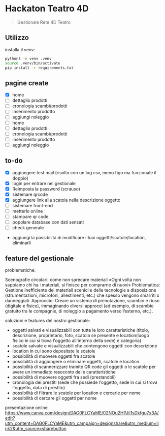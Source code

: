 # Hackaton Teatro 4D

> Gestionale Rete 4D Teatro

## Utilizzo

installa il venv:

```sh
python3 -m venv .venv
source .venv/bin/activate
pip install -r requirements.txt
```



## pagine create

- [x] home
- [ ] dettaglio prodotti
- [ ] cronologia scambi/prodotti
- [ ] inserimento prodotto
- [ ] aggiungi noleggio
- [ ] home
- [ ] dettaglio prodotti
- [ ] cronologia scambi/prodotti
- [ ] inserimento prodotto
- [ ] aggiungi noleggio

## to-do

- [x] aggiungere test mail (risolto con un log csv, meno figo ma funzionale il doppio)
- [x] login per entrare nel gestionale
- [x] Reimposta la password (scrauso)
- [x] sistemare qrcode
- [x] aggiungere link alla scatola nella descrizione oggetto
- [ ] sistemare front-end
- [ ] metterlo online
- [ ] stampare qr code
- [ ] popolare database con dati sensati
- [ ] check generale
- aggiungi la possibilità di modificare i tuoi oggetti/scatole/location, eliminarli

## feature del gestionale

problematiche:

Scenografie circolari: come non sprecare materiali
«Ogni volta non sappiamo chi ha i materiali, si finisce per
comprarne di nuovi»
Problematica:
Gestione inefficiente dei materiali scenici e delle tecnologie a
disposizione (strumentazioni, microfoni, allestimenti, etc.) che
spesso vengono smarriti o danneggiati.
Approccio:
Creare un sistema di prenotazione, scambio e riuso (digitale e
fisico), immaginando diversi approcci (ad esempio, di scambio
gratuito tra le compagnie, di noleggio a pagamento verso l’esterno,
etc.).

soluzioni e features del nostro gestionale:

- oggetti salvati e visualizzabili con tutte le loro caratteristiche (titolo, descrizione, proprietario, foto, scatola se presente e location(luogo fisico in cui si trova l'oggetto all'interno della sede) e categoria)
- scatole salvate e visualizzabili che contengono oggetti con descrizione
- location in cui sono depositate le scatole
- possibilità di muovere oggetti fra scatole
- possibilità di aggiungere o eliminare oggetti, scatole e location
- possibilità di scannerizzare tramite QR code gli oggetti o le scatole per avere un immediato resoconto delle caratteristiche
- possibilità di muovere oggetti fra sedi (prestandoli)
- cronologia dei prestiti (sede che possiede l'oggetto, sede in cui si trova l'oggetto, data di prestito)
- possibilità di filtrare le scatole per location e cercarle per nome
- possibilità di cercare gli oggetti per nome


presentazione online https://www.canva.com/design/DAG0FLCYaME/02NOu2HPJiI1sDkfgu7x3A/edit?utm_content=DAG0FLCYaME&utm_campaign=designshare&utm_medium=link2&utm_source=sharebutton

